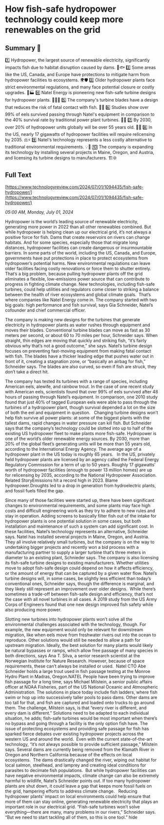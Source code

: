 # How fish-safe hydropower technology could keep more renewables on the grid

## Summary 🤖

1️⃣ Hydropower, the largest source of renewable electricity, significantly impacts fish due to habitat disruption caused by dams. 🌊🐟
2️⃣ Some areas like the US, Canada, and Europe have protections to mitigate harm from hydropower facilities to ecosystems. 🌍🛡️
3️⃣ Older hydropower plants face strict environmental regulations, and many face potential closure or costly upgrades. 💸🏭
4️⃣ Natel Energy is pioneering new fish-safe turbine designs for hydropower plants. 👷‍♀️🔄
5️⃣ The company's turbine blades have a design that reduces the risk of fatal contact with fish. 🐠🔁
6️⃣ Studies show over 99% of eels survived passing through Natel's equipment in comparison to the 40% survival rate by traditional power plant turbines. 🧪🐍
7️⃣ By 2030, over 20% of hydropower units globally will be over 55 years old. 🚀⏰
8️⃣ In the US, nearly 17 gigawatts of hydropower facilities will require relicensing by 2035. ⚖️⚡
9️⃣ Natel's technology represents a less costly alternative to traditional environmental requirements. 💡🌿
🔟 The company is expanding its technology by installing several projects in Maine, Oregon, and Austria, and licensing its turbine designs to manufacturers. 🏗️🌐

## Full Text

[https://www.technologyreview.com/2024/07/01/1094435/fish-safe-hydropower/](https://www.technologyreview.com/2024/07/01/1094435/fish-safe-hydropower/)

*05:00 AM, Monday, July 01, 2024*

Hydropower is the world’s leading source of renewable electricity, generating more power in 2022 than all other renewables combined. But while hydropower is helping clean up our electrical grid, it’s not always a positive force for fish. Dams that create reservoirs on rivers can change habitats. And for some species, especially those that migrate long distances, hydropower facilities can create dangerous or insurmountable barriers. In some parts of the world, including the US, Canada, and Europe, governments have put protections in place to protect ecosystems from hydropower’s potential harms.  New environmental regulations can leave older facilities facing costly renovations or force them to shutter entirely. That’s a big problem, because pulling hydropower plants off the grid eliminates a flexible, low-emissions power source that can contribute to progress in fighting climate change. New technologies, including fish-safe turbines, could help utilities and regulators come closer to striking a balance between the health of river ecosystems and global climate goals.  That’s where companies like Natel Energy come in. The company started with two big goals: high performance and fish survival, says Gia Schneider, Natel’s cofounder and chief commercial officer.

The company is making new designs for the turbines that generate electricity in hydropower plants as water rushes through equipment and moves their blades. Conventional turbine blades can move as fast as 30 meters per second, or about 60 to 70 miles per hour, Schneider says. When straight, thin edges are moving that quickly and striking fish, “it’s fairly obvious why that’s not a good outcome,” she says. Natel’s turbine design focuses on preventing fast-moving equipment from making fatal contact with fish. The blades have a thicker leading edge that pushes water out in front of it, creating a stagnation zone, or “basically an airbag for fish,” Schneider says. The blades are also curved, so even if fish are struck, they don’t take a direct hit.

The company has tested its turbines with a range of species, including American eels, alewife, and rainbow trout. In the case of one recent study with American eels, scientists found that over 99% of eels survived after 48 hours of passing through Natel’s equipment. In comparison, one 2010 study found that just 40% of tagged European eels were able to pass through the turbines of a hydropower plant, though survival depended a lot on the size of both the eel and equipment in question.   Changing turbine designs won’t help fish survive all power plants: at some of the biggest plants with the tallest dams, rapid changes in water pressure can kill fish. But Schneider says that the company’s technology could be slotted into up to half of the existing US hydropower fleet to make plants more fish-safe. Hydropower is one of the world’s older renewable energy sources. By 2030, more than 20% of the global fleet’s generating units will be more than 55 years old, according to the International Energy Agency. The average age of a hydropower plant in the US today is roughly 65 years.   In the US, privately held hydropower plants are licensed by an agency called the Federal Energy Regulatory Commission for a term of up to 50 years. Roughly 17 gigawatts’ worth of hydropower facilities (enough to power 13 million homes) are up for relicensing by 2035, according to the National Hydropower Association. Related StoryEmissions hit a record high in 2023. Blame hydropower.Droughts led to a drop in generation from hydroelectric plants, and fossil fuels filled the gap.

Since many of those facilities were started up, there have been significant changes to environmental requirements, and some plants may face high costs and difficult engineering work as they try to adhere to new rules and stay in operation. Adding screens to basically filter fish out of the intake for hydropower plants is one potential solution in some cases, but both installation and maintenance of such a system can add significant cost. In these facilities, Natel’s technology represents an alternative, Schneider says. Natel has installed several projects in Maine, Oregon, and Austria. They all involve relatively small turbines, but the company is on the way to undertaking bigger projects and recently won a bid process with a manufacturing partner to supply a larger turbine that’s three meters in diameter to an existing plant, Schnieder says. The company is also licensing its fish-safe turbine designs to existing manufacturers. Whether utilities move to adopt fish-safe design could depend on how it affects efficiency, or the amount of energy that can be captured by a given water flow. Natel’s turbine designs will, in some cases, be slightly less efficient than today’s conventional ones, Schneider says, though the difference is marginal, and they likely still represent an improvement over older designs.  While there’s sometimes a trade-off between fish-safe design and efficiency, that’s not the case with all novel turbines in all cases. A 2019 study from the US Army Corps of Engineers found that one new design improved fish safety while also producing more power.

Slotting new turbines into hydropower plants won’t solve all the environmental challenges associated with the technology, though. For example, the new equipment would only be relevant for downstream migration, like when eels move from freshwater rivers out into the ocean to reproduce. Other solutions would still be needed to allow a path for upstream migration.  Ideally, the best solution for many plants would likely be natural bypasses or ramps, which allow free passage of many species in both directions, says Ana T. Silva, a senior research scientist at the Norwegian Institute for Nature Research. However, because of space requirements, these can’t always be installed or used.   Natel CTO Abe Schneider holds a large trout used in fish passage testing at the Monroe Hydro Plant in Madras, Oregon.NATEL   People have been trying to improve fish passage for a long time, says Michael Milstein, a senior public affairs officer at NOAA Fisheries, part of the US National Oceanic and Atmospheric Administration. The solutions in place today include fish ladders, where fish swim or hop up into successively taller pools to pass dams. Other dams are too tall for that, and fish are captured and loaded onto trucks to go around them.  The challenge, Milstein says, is that “every river is different, and every dam is different.” Solutions need to be adapted to each individual situation, he adds; fish-safe turbines would be most important when there’s no bypass and going through a facility is the only option fish have. The issue of protecting ecosystems and providing safe passage for fish has sparked fierce debates over existing hydropower projects across the western US and around the world.  Even with the current state-of-the-art technology, “it’s not always possible to provide sufficient passage,” Milstein says. Several dams are currently being removed from the Klamath River in Oregon and Northern California because of the effects on local ecosystems.  The dams drastically changed the river, wiping out habitat for local salmon, steelhead, and lamprey  and creating ideal conditions for parasites to decimate fish populations.  But while hydropower facilities can have negative environmental impacts, climate change can also be extremely harmful to wildlife, Natel’s Schneider points out. If too many hydropower plants are shut down, it could leave a gap that keeps more fossil fuels on the grid, hampering efforts to address climate change.   Reducing hydropower plants’ impact on local environments could help ensure that more of them can stay online, generating renewable electricity that plays an important role in our electrical grid. “Fish-safe turbines won’t solve everything—there are many, many problems in our rivers,” Schneider says. “But we need to start tackling all of them, so this is one tool.” hide

